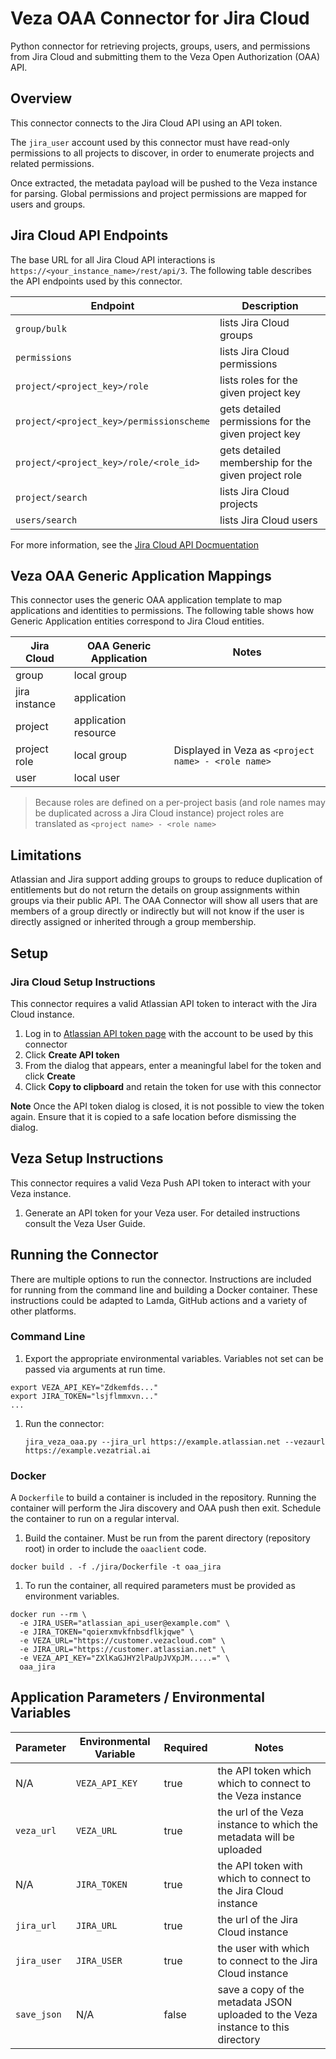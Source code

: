 # Veza OAA Connector for Jira Cloud

Python connector for retrieving projects, groups, users, and permissions from Jira Cloud and submitting them to the Veza Open Authorization (OAA) API.

## Overview

This connector connects to the Jira Cloud API using an API token.

The `jira_user` account used by this connector must have read-only permissions to all projects to discover, in order to enumerate projects and related permissions.

Once extracted, the metadata payload will be pushed to the Veza instance for parsing.
Global permissions and project permissions are mapped for users and groups.

## Jira Cloud API Endpoints

The base URL for all Jira Cloud API interactions is `https://<your_instance_name>/rest/api/3`.
The following table describes the API endpoints used by this connector.

Endpoint                                 | Description
-----------------------------------------|-----------------------------------------------------
`group/bulk`                             | lists Jira Cloud groups
`permissions`                            | lists Jira Cloud permissions
`project/<project_key>/role`             | lists roles for the given project key
`project/<project_key>/permissionscheme` | gets detailed permissions for the given project key
`project/<project_key>/role/<role_id>`   | gets detailed membership for the given project role
`project/search`                         | lists Jira Cloud projects
`users/search`                           | lists Jira Cloud users

For more information, see the [Jira Cloud API Docmuentation](https://developer.atlassian.com/cloud/jira/platform/rest/v3/intro/#about)

## Veza OAA Generic Application Mappings

This connector uses the generic OAA application template to map applications and identities to permissions.
The following table shows how Generic Application entities correspond to Jira Cloud entities.

Jira Cloud    | OAA Generic Application | Notes
--------------|-------------------------|-------------------------------------------------------
group         | local group             |
jira instance | application             |
project       | application resource    |
project role  | local group             | Displayed in Veza as `<project name> - <role name>`
user          | local user              |

> Because roles are defined on a per-project basis (and role names may be duplicated across a Jira Cloud instance) project roles are translated
 as ``<project name> - <role name>``

## Limitations
Atlassian and Jira support adding groups to groups to reduce duplication of entitlements but do not return the details on group assignments
within groups via their public API. The OAA Connector will show all users that are members of a group directly or indirectly but will not know if
the user is directly assigned or inherited through a group membership.

## Setup
### Jira Cloud Setup Instructions

This connector requires a valid Atlassian API token to interact with the Jira Cloud instance.

1. Log in to [Atlassian API token page](https://id.atlassian.com/manage/api-tokens) with the account to be used by this connector
1. Click __Create API token__
1. From the dialog that appears, enter a meaningful label for the token and click __Create__
1. Click __Copy to clipboard__ and retain the token for use with this connector

**Note** Once the API token dialog is closed, it is not possible to view the token again.
Ensure that it is copied to a safe location before dismissing the dialog.

## Veza Setup Instructions

This connector requires a valid Veza Push API token to interact with your Veza instance.

1. Generate an API token for your Veza user. For detailed instructions consult the Veza User Guide.

## Running the Connector
There are multiple options to run the connector. Instructions are included for running from the command line and building a Docker container. These instructions could be adapted
to Lamda, GitHub actions and a variety of other platforms.

### Command Line
1. Export the appropriate environmental variables. Variables not set can be passed via arguments at run time.

  ```shell
  export VEZA_API_KEY="Zdkemfds..."
  export JIRA_TOKEN="lsjflmmxvn..."
  ...
  ```
1. Run the connector:

    `jira_veza_oaa.py --jira_url https://example.atlassian.net --vezaurl https://example.vezatrial.ai`

### Docker
A `Dockerfile` to build a container is included in the repository. Running the container will perform the Jira discovery and OAA push then exit. Schedule the container to run on a regular interval.

1. Build the container. Must be run from the parent directory (repository root) in order to include the `oaaclient` code.

  ```shell
  docker build . -f ./jira/Dockerfile -t oaa_jira
  ```

1. To run the container, all required parameters must be provided as environment variables.

  ```shell
  docker run --rm \
    -e JIRA_USER="atlassian_api_user@example.com" \
    -e JIRA_TOKEN="qoierxmvkfnbsdflkjqwe" \
    -e VEZA_URL="https://customer.vezacloud.com" \
    -e JIRA_URL="https://customer.atlassian.net" \
    -e VEZA_API_KEY="ZXlKaGJHY2lPaUpJVXpJM.....=" \
    oaa_jira
  ```

## Application Parameters / Environmental Variables

Parameter   | Environmental Variable | Required | Notes
------------|------------------------|----------|---------------------------------------------------------------------------------
N/A         | `VEZA_API_KEY`         | true     | the API token which which to connect to the Veza instance
`veza_url`  | `VEZA_URL`             | true     | the url of the Veza instance to which the metadata will be uploaded
N/A         | `JIRA_TOKEN`           | true     | the API token with which to connect to the Jira Cloud instance
`jira_url`  | `JIRA_URL`             | true     | the url of the Jira Cloud instance
`jira_user` | `JIRA_USER`            | true     | the user with which to connect to the Jira Cloud instance
`save_json` | N/A                    | false    | save a copy of the metadata JSON uploaded to the Veza instance to this directory
